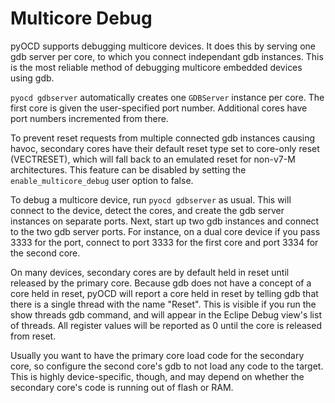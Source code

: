 Multicore Debug
===============

pyOCD supports debugging multicore devices. It does this by serving one gdb server per core, to which
you connect independant gdb instances. This is the most reliable method of debugging multicore
embedded devices using gdb.

`pyocd gdbserver` automatically creates one `GDBServer` instance per core. The first core is given the
user-specified port number. Additional cores have port numbers incremented from there.

To prevent reset requests from multiple connected gdb instances causing havoc, secondary cores have
their default reset type set to core-only reset (VECTRESET), which will fall back to an emulated
reset for non-v7-M architectures. This feature can be disabled by setting the
`enable_multicore_debug` user option to false.

To debug a multicore device, run `pyocd gdbserver` as usual. This will connect to the device, detect
the cores, and create the gdb server instances on separate ports. Next, start up two gdb instances
and connect to the two gdb server ports. For instance, on a dual core device if you pass 3333 for
the port, connect to port 3333 for the first core and port 3334 for the second core.

On many devices, secondary cores are by default held in reset until released by the primary core.
Because gdb does not have a concept of a core held in reset, pyOCD will report a core held in reset
by telling gdb that there is a single thread with the name "Reset". This is visible if you run the
show threads gdb command, and will appear in the Eclipe Debug view's list of threads. All register
values will be reported as 0 until the core is released from reset.

Usually you want to have the primary core load code for the secondary core, so configure the second
core's gdb to not load any code to the target. This is highly device-specific, though, and may
depend on whether the secondary core's code is running out of flash or RAM.


